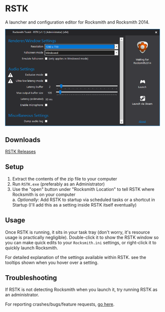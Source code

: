 # RSTK  
A launcher and configuration editor for Rocksmith and Rocksmith 2014.  

![RSTK Screenshot](/screenshot.png)  

## Downloads  
[RSTK Releases](https://github.com/marzer/RSTK/releases)  

## Setup
1. Extract the contents of the zip file to your computer  
2. Run `RSTK.exe` (preferably as an Administrator)  
3. Use the "open" button under "Rocksmith Location" to tell RSTK where Rocksmith is on your computer  
    a. *Optionally*: Add RSTK to startup via scheduled tasks or a shortcut in Startup (I'll add this as a setting inside RSTK itself eventually)  

## Usage
Once RSTK is running, it sits in your task tray (don't worry, it's resource usage is practically negligible). Double-click it to show the RSTK window so you can make quick edits to your `Rocksmith.ini` settings, or right-click it to quickly launch Rocksmith.  

For detailed explanation of the settings available within RSTK. see the tooltips shown when you hover over a setting.  

## Troubleshooting
If RSTK is not detecting Rocksmith when you launch it, try running RSTK as an administrator.  

For reporting crashes/bugs/feature requests, [go here](https://github.com/marzer/RSTK/issues).  
